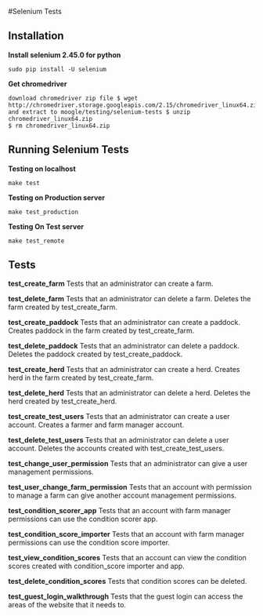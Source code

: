 #Selenium Tests

## Installation

**Install selenium 2.45.0 for python**

    sudo pip install -U selenium

**Get chromedriver**

    download chromedriver zip file $ wget http://chromedriver.storage.googleapis.com/2.15/chromedriver_linux64.zip
    and extract to moogle/testing/selenium-tests $ unzip chromedriver_linux64.zip 
    $ rm chromedriver_linux64.zip
## Running Selenium Tests

**Testing on localhost**

    make test

**Testing on Production server**

    make test_production

**Testing On Test server**

    make test_remote

## Tests

**test_create_farm**
Tests that an administrator can create a farm.

**test_delete_farm**
Tests that an administrator can delete a farm.  Deletes the farm created by test_create_farm.

**test_create_paddock**
Tests that an administrator can create a paddock.  Creates paddock in the farm created by test_create_farm.

**test_delete_paddock**
Tests that an administrator can delete a paddock.  Deletes the paddock created by test_create_paddock.

**test_create_herd**
Tests that an administrator can create a herd.  Creates herd in the farm created by test_create_farm.

**test_delete_herd**
Tests that an administrator can delete a herd.  Deletes the herd created by test_create_herd.

**test_create_test_users**
Tests that an administrator can create a user account.  Creates a farmer and farm manager account.

**test_delete_test_users**
Tests that an administrator can delete a user account.  Deletes the accounts created with test_create_test_users.

**test_change_user_permission**
Tests that an administrator can give a user management permissions.

**test_user_change_farm_permission**
Tests that an account with permission to manage a farm can give another account management permissions.

**test_condition_scorer_app**
Tests that an account with farm manager permissions can use the condition scorer app.

**test_condition_score_importer**
Tests that an account with farm manager permissions can use the condition score importer.

**test_view_condition_scores**
Tests that an account can view the condition scores created with condition_score importer and app.

**test_delete_condition_scores**
Tests that condition scores can be deleted.

**test_guest_login_walkthrough**
Tests that the guest login can access the areas of the website that it needs to.
